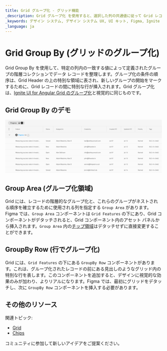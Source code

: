 ```yaml
---
title: Grid グループ化 - グリッド機能
_description: Grid グループ化 を使用すると、選択した列の共通値に従って Grid レコードを階層的に編成できます。
_keywords: デザイン システム, デザイン システム UX, UI キット, Figma, Ignite UI for Angular, Angular, Angular デザイン システム, Figma からコードをエクスポート, Angular 用のデザイン キット, Figma HTML, Figma to HTML, Figma UI キット
_language: ja
---
```


# Grid Group By (グリッドのグループ化)

Grid Group By を使用して、特定の列内の一致する値によって定義されたグループの階層コレクションでデータ レコードを整理します。グループ化の条件の順序は、Grid Header の上の特別な領域に表され、新しいグループの開始をマークするために、Grid レコードの間に特別な行が挿入されます。Grid グループ化は、[Ignite UI for Angular Grid のグループ化](https://jp.infragistics.com/products/ignite-ui-angular/angular/components/grid/groupby.html)と視覚的に同じものです。

## Grid Group By のデモ

<img class="responsive-img" src="../images/grid_group_by_demo.png" srcset="../images/grid_group_by_demo@2x.png 2x" />

## Group Area (グループ化領域)

Grid には、レコードの階層的なグループ化と、これらのグループがネストされる順序を確立するために使用される列を指定する `Group Area` があります。Figma では、`Group Area` コンポーネントは `Grid Features` の下にあり、Grid コンポーネントがデタッチされると、Grid コンポーネント内のアセット パネルから挿入されます。`Group Area` 内の[チップ領域](chips.md)はデタッチせずに直接変更することができます。

## GroupBy Row (行でグループ化)

Grid には、`Grid Features` の下にある `GroupBy Row` コンポーネントがあります。これは、グループ化されたレコードの前にある見出しのようなグリッド内の特別な行を表します。このコンポーネントを追加すると、デザインに視覚的な効果のみが加わり、よりリアルになります。Figma では、最初にグリッドをデタッチし、次に `GroupBy Row` コンポーネントを挿入する必要があります。

## その他のリソース

関連トピック:

- [Grid](grid.md)
- [Chips](chips.md)
  <div class="divider--half"></div>

コミュニティに参加して新しいアイデアをご提案ください。
